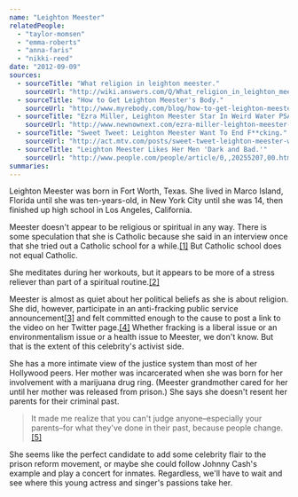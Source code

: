 ```yaml
---
name: "Leighton Meester"
relatedPeople:
  - "taylor-momsen"
  - "emma-roberts"
  - "anna-faris"
  - "nikki-reed"
date: "2012-09-09"
sources:
  - sourceTitle: "What religion in leighton meester."
    sourceUrl: "http://wiki.answers.com/Q/What_religion_in_leighton_meester"
  - sourceTitle: "How to Get Leighton Meester's Body."
    sourceUrl: "http://www.myrebody.com/blog/how-to-get-leighton-meesters-body/"
  - sourceTitle: "Ezra Miller, Leighton Meester Star In Weird Water PSA."
    sourceUrl: "http://www.newnownext.com/ezra-miller-leighton-meester-star-in-water-psa/04/2012/"
  - sourceTitle: "Sweet Tweet: Leighton Meester Want To End F**cking."
    sourceUrl: "http://act.mtv.com/posts/sweet-tweet-leighton-meester-wants-to-end-fcking/"
  - sourceTitle: "Leighton Meester Likes Her Men 'Dark and Bad.'"
    sourceUrl: "http://www.people.com/people/article/0,,20255207,00.html"
summaries:
---
```


Leighton Meester was born in Fort Worth, Texas. She lived in Marco Island, Florida until she was ten-years-old, in New York City until she was 14, then finished up high school in Los Angeles, California.

Meester doesn't appear to be religious or spiritual in any way. There is some speculation that she is Catholic because she said in an interview once that she tried out a Catholic school for a while.<a class="source-citation" href="#http%3A%2F%2Fwiki.answers.com%2FQ%2FWhat_religion_in_leighton_meester" title="What religion in leighton meester.">[1]</a> But Catholic school does not equal Catholic.

She meditates during her workouts, but it appears to be more of a stress reliever than part of a spiritual routine.<a class="source-citation" href="#http%3A%2F%2Fwww.myrebody.com%2Fblog%2Fhow-to-get-leighton-meesters-body%2F" title="How to Get Leighton Meester&apos;s Body.">[2]</a>

Meester is almost as quiet about her political beliefs as she is about religion. She did, however, participate in an anti-fracking public service announcement<a class="source-citation" href="#http%3A%2F%2Fwww.newnownext.com%2Fezra-miller-leighton-meester-star-in-water-psa%2F04%2F2012%2F" title="Ezra Miller, Leighton Meester Star In Weird Water PSA.">[3]</a> and felt committed enough to the cause to post a link to the video on her Twitter page.<a class="source-citation" href="#http%3A%2F%2Fact.mtv.com%2Fposts%2Fsweet-tweet-leighton-meester-wants-to-end-fcking%2F" title="Sweet Tweet: Leighton Meester Want To End F**cking.">[4]</a> Whether fracking is a liberal issue or an environmentalism issue or a health issue to Meester, we don't know. But that is the extent of this celebrity's activist side.

She has a more intimate view of the justice system than most of her Hollywood peers. Her mother was incarcerated when she was born for her involvement with a marijuana drug ring. (Meester grandmother cared for her until her mother was released from prison.) She says she doesn't resent her parents for their criminal past.

>It made me realize that you can't judge anyone–especially your parents–for what they've done in their past, because people change.<a class="source-citation" href="#http%3A%2F%2Fwww.people.com%2Fpeople%2Farticle%2F0%2C%2C20255207%2C00.html" title="Leighton Meester Likes Her Men &apos;Dark and Bad.&apos;">[5]</a>

She seems like the perfect candidate to add some celebrity flair to the prison reform movement, or maybe she could follow Johnny Cash's example and play a concert for inmates. Regardless, we'll have to wait and see where this young actress and singer's passions take her.